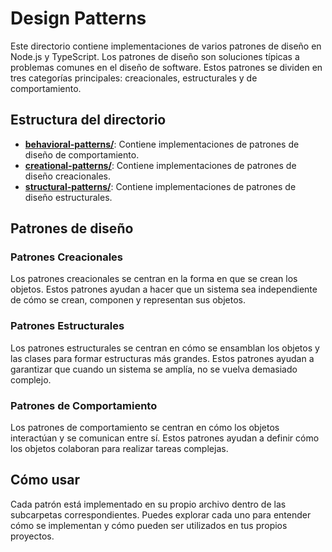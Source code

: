 # Design Patterns

Este directorio contiene implementaciones de varios patrones de diseño en Node.js y TypeScript. Los patrones de diseño son soluciones típicas a problemas comunes en el diseño de software. Estos patrones se dividen en tres categorías principales: creacionales, estructurales y de comportamiento.

## Estructura del directorio

- **[behavioral-patterns/](behavioral-patterns/README.md)**: Contiene implementaciones de patrones de diseño de comportamiento.
- **[creational-patterns/](creational-patterns/README.md)**: Contiene implementaciones de patrones de diseño creacionales.
- **[structural-patterns/](structural-patterns/README.md)**: Contiene implementaciones de patrones de diseño estructurales.

## Patrones de diseño

### Patrones Creacionales
Los patrones creacionales se centran en la forma en que se crean los objetos. Estos patrones ayudan a hacer que un sistema sea independiente de cómo se crean, componen y representan sus objetos.

### Patrones Estructurales
Los patrones estructurales se centran en cómo se ensamblan los objetos y las clases para formar estructuras más grandes. Estos patrones ayudan a garantizar que cuando un sistema se amplía, no se vuelva demasiado complejo.

### Patrones de Comportamiento
Los patrones de comportamiento se centran en cómo los objetos interactúan y se comunican entre sí. Estos patrones ayudan a definir cómo los objetos colaboran para realizar tareas complejas.

## Cómo usar

Cada patrón está implementado en su propio archivo dentro de las subcarpetas correspondientes. Puedes explorar cada uno para entender cómo se implementan y cómo pueden ser utilizados en tus propios proyectos.